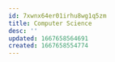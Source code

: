 ```yaml
---
id: 7xwnx64er01irhu8wg1q5zm
title: Computer Science
desc: ''
updated: 1667658564691
created: 1667658554774
---
```

